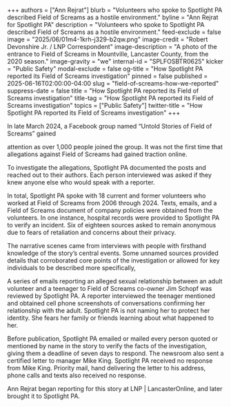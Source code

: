 +++
authors = ["Ann Rejrat"]
blurb = "Volunteers who spoke to Spotlight PA  described Field of Screams as a hostile environment."
byline = "Ann Rejrat for Spotlight PA"
description = "Volunteers who spoke to Spotlight PA  described Field of Screams as a hostile environment."
feed-exclude = false
image = "2025/06/01m4-1krh-j329-b2qw.png"
image-credit = "Robert Devonshire Jr. / LNP Correspondent"
image-description = "A photo of the entrance to Field of Screams in Mountville, Lancaster County, from the 2020 season."
image-gravity = "we"
internal-id = "SPLFOSBTR0625"
kicker = "Public Safety"
modal-exclude = false
og-title = "How Spotlight PA reported its Field of Screams investigation"
pinned = false
published = 2025-06-16T02:00:00-04:00
slug = "field-of-screams-how-we-reported"
suppress-date = false
title = "How Spotlight PA reported its Field of Screams investigation"
title-tag = "How Spotlight PA reported its Field of Screams investigation"
topics = ["Public Safety"]
twitter-title = "How Spotlight PA reported its Field of Screams investigation"
+++

In late March 2024, a Facebook group named “Untold Stories of Field of Screams” gained

attention as over 1,000 people joined the group. It was not the first time that allegations against Field of Screams had gained traction online.

To investigate the allegations, Spotlight PA documented the posts and reached out to their authors. Each person interviewed was asked if they knew anyone else who would speak with a reporter.

In total, Spotlight PA spoke with 18 current and former volunteers who worked at Field of Screams from 2006 through 2024. Texts, emails, and a Field of Screams document of company policies were obtained from the volunteers. In one instance, hospital records were provided to Spotlight PA to verify an incident. Six of eighteen sources asked to remain anonymous due to fears of retaliation and concerns about their privacy.

The narrative scenes came from interviews with people with firsthand knowledge of the story’s central events. Some unnamed sources provided details that corroborated core points of the investigation or allowed for key individuals to be described more specifically,

A series of emails reporting an alleged sexual relationship between an adult volunteer and a teenager to Field of Screams co-owner Jim Schopf was reviewed by Spotlight PA. A reporter interviewed the teenager mentioned and obtained cell phone screenshots of conversations confirming her relationship with the adult. Spotlight PA is not naming her to protect her identity. She fears her family or friends learning about what happened to her.

Before publication, Spotlight PA emailed or mailed every person quoted or mentioned by name in the story to verify the facts of the investigation, giving them a deadline of seven days to respond. The newsroom also sent a certified letter to manager Mike King. Spotlight PA received no response from Mike King. Priority mail, hand delivering the letter to his address, phone calls and texts also received no response.

Ann Rejrat began reporting for this story at LNP | LancasterOnline, and later brought it to Spotlight PA.

